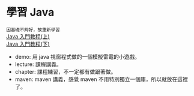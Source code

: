 # 學習 Java

`因基礎不夠好，故重新學習`  
[Java 入門教程(上)](https://www.bilibili.com/video/BV1YT4y1H7YM/?p=1&vd_source=aff2c79bf7cf75bc493437621849a68d 'Java入門教程(上')  
[Java 入門教程(下)](https://google.com 'Java入門教程(上')

- demo: 用 java 視窗程式做的一個模擬雷電的小遊戲。
- lecture: 課程講義。
- chapter: 課程練習，不一定都有做跟著做。
- maven: maven 講義，感覺 maven 不用特別獨立一個庫，所以就放在這裡了。
